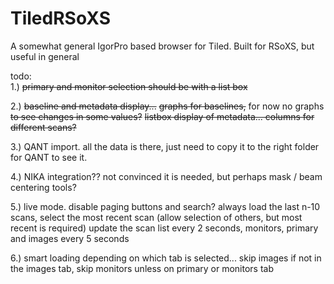 # TiledRSoXS
A somewhat general IgorPro based browser for Tiled.  Built for RSoXS, but useful in general

todo:  
1.) ~~primary and monitor selection should be with a list box~~

2.) ~~baseline and metadata display...~~
  ~~graphs for baselines,~~  for now no graphs  ~~to see changes in some values?~~
  ~~listbox display of metadata... columns for different scans?~~
  
3.) QANT import.  all the data is there, just need to copy it to the right folder for QANT to see it.

4.) NIKA integration??  not convinced it is needed, but perhaps mask / beam centering tools?

5.) live mode.
  disable paging buttons and search? always load the last n-10 scans, select the most recent scan (allow selection of others, but most recent is required)
  update the scan list every 2 seconds, monitors, primary and images every 5 seconds
  
6.) smart loading depending on which tab is selected... skip images if not in the images tab, skip monitors unless on primary or monitors tab

